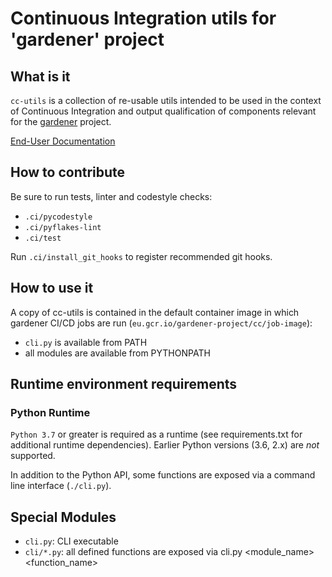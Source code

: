 # Continuous Integration utils for 'gardener' project

## What is it

`cc-utils` is a collection of re-usable utils intended to be used in the
context of Continuous Integration and output qualification of components
relevant for the [gardener](https://github.com/gardener) project.

[End-User Documentation](https://gardener.github.io/cc-utils)

## How to contribute

Be sure to run tests, linter and codestyle checks:

- `.ci/pycodestyle`
- `.ci/pyflakes-lint`
- `.ci/test`

Run `.ci/install_git_hooks` to register recommended git hooks.

## How to use it

A copy of cc-utils is contained in the default container image in which gardener
CI/CD jobs are run (`eu.gcr.io/gardener-project/cc/job-image`):

- `cli.py` is available from PATH
- all modules are available from PYTHONPATH

## Runtime environment requirements

### Python Runtime

`Python 3.7` or greater is required as a runtime (see requirements.txt for additional
runtime dependencies). Earlier Python versions (3.6, 2.x) are *not* supported.

In addition to the Python API, some functions are exposed via a command line interface
(`./cli.py`).

## Special Modules

* `cli.py`: CLI executable
* `cli/*.py`: all defined functions are exposed via cli.py <module_name> <function_name>
